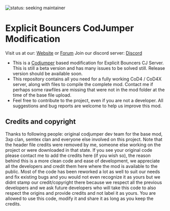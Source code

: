 ![status: seeking maintainer](https://img.shields.io/badge/status-seeking%20maintainer-yellow.svg)
# Explicit Bouncers CodJumper Modification

Visit us at our:  [Website](http://explicitbouncers.com) or [Forum](http://www.explicitbouncers.com/forum/index.php)
Join our discord server: [Discord](https://discordapp.com/invite/cMXNWcT)

* This is a [Codjumper](http://www.codjumper.com/) based modification for Explicit Bouncers CJ Server. This is still a beta version and has many issues to be solved still. Release version should be available soon.
* This repository contains all you need for a fully working CoD4 / CoD4X server, along with files to compile the complete mod. Contact me if perhaps some rawfiles are missing that were not in the mod folder at the time of the base file upload.
* Feel free to contribute to the project, even if you are not a developer. All suggestions and bug reports are welcome to help us improve this mod.

## Credits and copyright
Thanks to following people: original codjumper dev team for the base mod, 3xp clan, semtex clan and everyone else involved on this project. Note that the header file credits were removed by me, someone else working on the project or were downloaded in that state. If you see your original code please contact me to add the credits here (if you wish so), the reason behind this is a more clean code and ease of development, we appreciate all the developers and credit them here where the mod is available to the public. 
Most of the code has been reworked a lot as well to suit our needs and fix existing bugs and you would not even recognize it as yours but we didnt stamp our credit/copyright there because we respect all the previous developers and we ask future developers who will take this code to also respect the origins and provide credits and not label it as yours. 
You are allowed to use this code, modify it and share it as long as you keep the credits.
